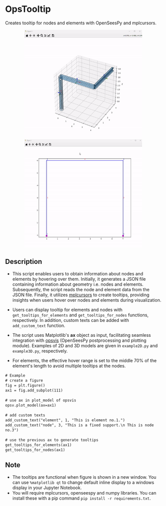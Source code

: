 # OpsTooltip
Creates tooltip for nodes and elements with OpenSeesPy and mplcursors.

<div align="center">
<img src="images/demo3D.gif" alt="3D demo of OpsTooltip" height="350px" width ="380px">
<img src="images/demo2D.gif" alt="2D demo of OpsTooltip" height="350px" width ="380px">
</div>

## Description
- This script enables users to obtain information about nodes and elements by hovering over them. Initially, it generates a JSON file containing information about geometry i.e. nodes and elements. Subsequently, the script reads the node and element data from the JSON file. Finally, it utilizes [mplcursors](https://github.com/anntzer/mplcursors) to create tooltips, providing insights when users hover over nodes and elements during visualization.

- Users can display tooltip for elements and nodes with `get_tooltips_for_elements` and `get_tooltips_for_nodes` functions, respectively. In addition, custom texts can be added with `add_custom_text` function.

- The script uses Matplotlib's **ax** object as input, facilitating seamless integration with [opsvis](https://github.com/sewkokot/opsvis) (OpenSeesPy postprocessing and plotting module). Examples of 2D and 3D models are given in `example2D.py` and `example3D.py`, respectively.

- For elements, the effective hover range is set to the middle 70% of the element's length to avoid multiple tooltips at the nodes.
  
```
# Example
# create a figure
fig = plt.figure()
ax1 = fig.add_subplot(111)

# use ax in plot_model of opsvis
opsv.plot_model(ax=ax1)

# add custom texts
add_custom_text("element", 1, "This is element no.1.")
add_custom_text("node", 3, "This is a fixed support.\n This is node no.3")

# use the previous ax to generate tooltips
get_tooltips_for_elements(ax1)
get_tooltips_for_nodes(ax1)
```

## Note
- The tooltips are functional when figure is shown in a new window. You can use `%matplotlib qt` to change default inline display to a windows display in your Jupyter Notebook.
- You will require mplcursors, openseespy and numpy libraries. You can install these with a pip command `pip install -r requirements.txt`.

